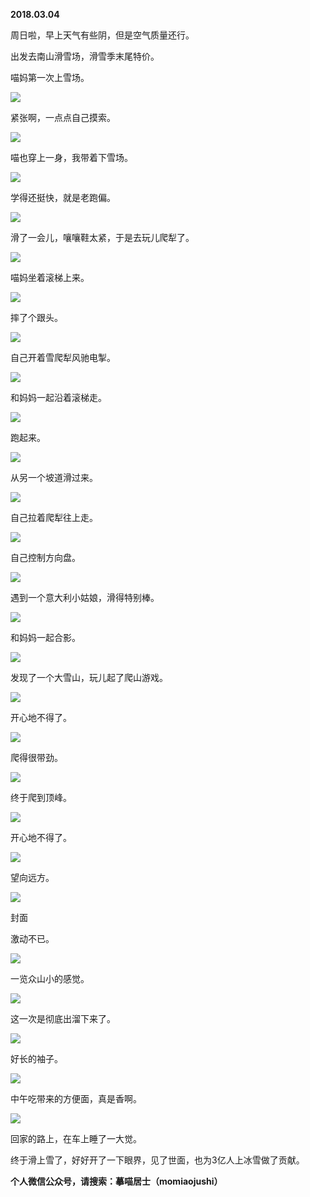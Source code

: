 
          
            
**2018.03.04**

周日啦，早上天气有些阴，但是空气质量还行。

出发去南山滑雪场，滑雪季末尾特价。

喵妈第一次上雪场。




![](//upload-images.jianshu.io/upload_images/51001-455b4e2c433ce0be.jpg)




紧张啊，一点点自己摸索。




![](//upload-images.jianshu.io/upload_images/51001-929ab95d9268929a.jpg)




喵也穿上一身，我带着下雪场。




![](//upload-images.jianshu.io/upload_images/51001-1b6547569ea2a86b.jpg)




学得还挺快，就是老跑偏。




![](//upload-images.jianshu.io/upload_images/51001-48419190f7e10fee.jpg)




滑了一会儿，嚷嚷鞋太紧，于是去玩儿爬犁了。




![](//upload-images.jianshu.io/upload_images/51001-1733bb74db6ab80f.jpg)




喵妈坐着滚梯上来。




![](//upload-images.jianshu.io/upload_images/51001-e016d6390e8c66f8.jpg)




摔了个跟头。




![](//upload-images.jianshu.io/upload_images/51001-12fb0024708f722d.jpg)




自己开着雪爬犁风驰电掣。




![](//upload-images.jianshu.io/upload_images/51001-738164c9230a2856.jpg)




和妈妈一起沿着滚梯走。




![](//upload-images.jianshu.io/upload_images/51001-f6e17c4874ccd892.jpg)




跑起来。




![](//upload-images.jianshu.io/upload_images/51001-bd2061950749aae9.jpg)




从另一个坡道滑过来。




![](//upload-images.jianshu.io/upload_images/51001-46262ec5306a31d5.jpg)




自己拉着爬犁往上走。




![](//upload-images.jianshu.io/upload_images/51001-e3320f21b2e7ed00.jpg)




自己控制方向盘。




![](//upload-images.jianshu.io/upload_images/51001-374e24fa29d00ba5.jpg)




遇到一个意大利小姑娘，滑得特别棒。




![](//upload-images.jianshu.io/upload_images/51001-6038a3050c940e66.jpg)




和妈妈一起合影。




![](//upload-images.jianshu.io/upload_images/51001-953e1a2bb9b09b2b.jpg)




发现了一个大雪山，玩儿起了爬山游戏。




![](//upload-images.jianshu.io/upload_images/51001-aae5588a253fb7b4.jpg)




开心地不得了。




![](//upload-images.jianshu.io/upload_images/51001-4c606bb3f256c643.jpg)




爬得很带劲。




![](//upload-images.jianshu.io/upload_images/51001-044f6b630740a6cb.jpg)




终于爬到顶峰。




![](//upload-images.jianshu.io/upload_images/51001-3b7e24474875ff8b.jpg)




开心地不得了。




![](//upload-images.jianshu.io/upload_images/51001-078576f3e2b2dab9.jpg)




望向远方。




![](//upload-images.jianshu.io/upload_images/51001-360472991ea0ce47.jpg)

封面


激动不已。




![](//upload-images.jianshu.io/upload_images/51001-a2e1fc2f835adddd.jpg)




一览众山小的感觉。




![](//upload-images.jianshu.io/upload_images/51001-dce2dd5bbc133fe2.jpg)




这一次是彻底出溜下来了。




![](//upload-images.jianshu.io/upload_images/51001-8cfbc8fa496ad4db.jpg)




好长的袖子。




![](//upload-images.jianshu.io/upload_images/51001-9b211596c2afc433.jpg)




中午吃带来的方便面，真是香啊。




![](//upload-images.jianshu.io/upload_images/51001-e8e79b48348355be.jpg)




回家的路上，在车上睡了一大觉。

终于滑上雪了，好好开了一下眼界，见了世面，也为3亿人上冰雪做了贡献。


**个人微信公众号，请搜索：摹喵居士（momiaojushi）**

          
        
